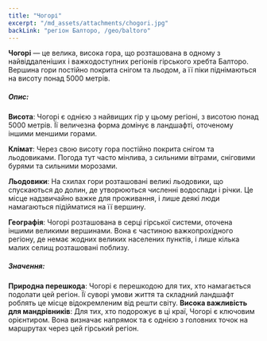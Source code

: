 ```yaml
---
title: "Чогорі"
excerpt: "/md_assets/attachments/chogori.jpg"
backLink: "регіон Балторо, /geo/baltoro"
---
```

**Чогорі** — це велика, висока гора, що розташована в одному з найвіддаленіших і важкодоступних регіонів гірського хребта Балторо. Вершина гори постійно покрита снігом та льодом, а її піки піднімаються на висоту понад 5000 метрів.

##### Опис:

**Висота**: Чогорі є однією з найвищих гір у цьому регіоні, з висотою понад 5000 метрів. Її величезна форма домінує в ландшафті, оточеному іншими меншими горами.

**Клімат**: Через свою висоту гора постійно покрита снігом та льодовиками. Погода тут часто мінлива, з сильними вітрами, сніговими бурями та сильними морозами.

**Льодовики**: На схилах гори розташовані великі льодовики, що спускаються до долин, де утворюються численні водоспади і річки. Це місце надзвичайно важке для проживання, і лише деякі люди намагаються підійматися на її вершину.

**Географія**: Чогорі розташована в серці гірської системи, оточена іншими великими вершинами. Вона є частиною важкопрохідного регіону, де немає жодних великих населених пунктів, і лише кілька малих селищ розташовані поблизу.

##### Значення:

**Природна перешкода**: Чогорі є перешкодою для тих, хто намагається подолати цей регіон. Її суворі умови життя та складний ландшафт роблять це місце відокремленим від решти світу.
**Висока важливість для мандрівників**: Для тих, хто подорожує в ці краї, Чогорі є ключовим орієнтиром. Вона визначає напрямок та є однією з головних точок на маршрутах через цей гірський регіон.
